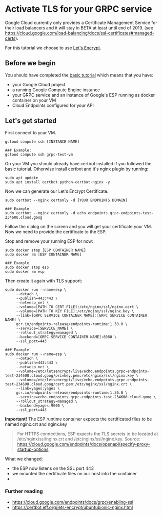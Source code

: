 # Activate TLS for your GRPC service

Google Cloud currently only provides a Certificate Management Service for their load balancers and it will stay in BETA at least until end of 2019. (see https://cloud.google.com/load-balancing/docs/ssl-certificates#managed-certs).

For this tutorial we choose to use [Let's Encrypt](https://letsencrypt.org/).

## Before we begin

You should have completed the [basic tutorial](../README.md) which means that you have:
- your Google Cloud project
- a running Google Compute Engine instance
- your GRPC service and an instance of Google's ESP running as docker container on your VM
- Cloud Endpoints configured for your API

## Let's get started

First connect to your VM.
```
gcloud compute ssh [INSTANCE NAME]

### Example:
gcloud compute ssh grpc-test-vm
```

On your VM you should already have certbot installed if you followed the basic tutorial.
Otherwise install certbot and it's nginx plugin by running:
```
sudo apt update
sudo apt install certbot python-certbot-nginx -y
```

Now we can generate our Let's Encrypt Certificate.

```
sudo certbot --nginx certonly -d [YOUR ENDPOINTS DOMAIN]

### Example
sudo certbot --nginx certonly -d echo.endpoints.grpc-endpoints-test-234608.cloud.goog
```

Follow the dialog on the screen and you will get your certificate your VM.
Now we need to provide the certificate to the ESP.

Stop and remove your running ESP for now:
```
sudo docker stop [ESP CONTAINER NAME]
sudo docker rm [ESP CONTAINER NAME]

### Example
sudo docker stop esp
sudo docker rm esp
```

Then create it again with TLS support:
```
sudo docker run --name=esp \
     --detach \
     --publish=443:443 \
     --net=esp_net \
     --volume=[PATH TO CERT FILE]:/etc/nginx/ssl/nginx.cert \
     --volume=[PATH TO KEY FILE]:/etc/nginx/ssl/nginx.key \
     --link=[GRPC SERVICE CONTAINER NAME]:[GRPC SERVICE CONTAINER NAME] \
     gcr.io/endpoints-release/endpoints-runtime:1.30.0 \
     --service=[SERVICE_NAME] \
     --rollout_strategy=managed \
     --backend=[GRPC SERVICE CONTAINER NAME]:8080 \
     --ssl_port=443

### Example
sudo docker run --name=esp \
     --detach \
     --publish=443:443 \
     --net=esp_net \
     --volume=/etc/letsencrypt/live/echo.endpoints.grpc-endpoints-test-234608.cloud.goog/privkey.pem:/etc/nginx/ssl/nginx.key \
     --volume=/etc/letsencrypt/live/echo.endpoints.grpc-endpoints-test-234608.cloud.goog/cert.pem:/etc/nginx/ssl/nginx.crt \
     --link=yages:yages \
     gcr.io/endpoints-release/endpoints-runtime:1.30.0 \
     --service=echo.endpoints.grpc-endpoints-test-234608.cloud.goog \
     --rollout_strategy=managed \
     --backend=yages:9000 \
     --ssl_port=443
```

__Important!__
The ESP runtime container expects the certificated files to be named nginx.crt and nginx.key
> For HTTPS connections, ESP expects the TLS secrets to be located at /etc/nginx/ssl/nginx.crt and /etc/nginx/ssl/nginx.key.
Source: https://cloud.google.com/endpoints/docs/openapi/specify-proxy-startup-options

What we changed:
- the ESP now listens on the SSL port 443
- we mounted the certificate files on our host into the container
- 




### Further reading
- https://cloud.google.com/endpoints/docs/grpc/enabling-ssl  
- https://certbot.eff.org/lets-encrypt/ubuntubionic-nginx.html  